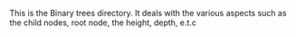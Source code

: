 This is the Binary trees directory. It deals with the various aspects such as the child nodes, root node, the height, depth, e.t.c
